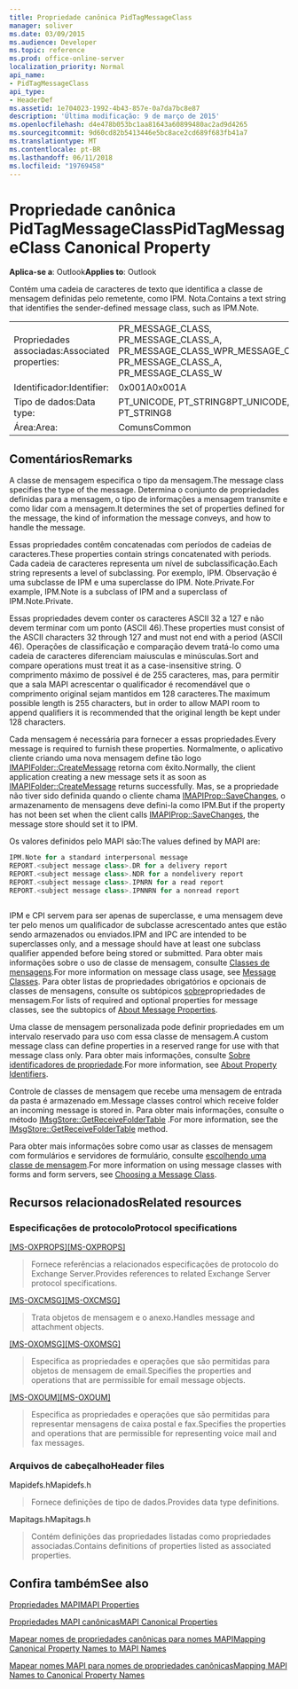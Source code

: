 ```yaml
---
title: Propriedade canônica PidTagMessageClass
manager: soliver
ms.date: 03/09/2015
ms.audience: Developer
ms.topic: reference
ms.prod: office-online-server
localization_priority: Normal
api_name:
- PidTagMessageClass
api_type:
- HeaderDef
ms.assetid: 1e704023-1992-4b43-857e-0a7da7bc8e87
description: 'Última modificação: 9 de março de 2015'
ms.openlocfilehash: d4e478b053bc1aa81643a60899480ac2ad9d4265
ms.sourcegitcommit: 9d60cd82b5413446e5bc8ace2cd689f683fb41a7
ms.translationtype: MT
ms.contentlocale: pt-BR
ms.lasthandoff: 06/11/2018
ms.locfileid: "19769458"
---
```

# <a name="pidtagmessageclass-canonical-property"></a><span data-ttu-id="8413d-103">Propriedade canônica PidTagMessageClass</span><span class="sxs-lookup"><span data-stu-id="8413d-103">PidTagMessageClass Canonical Property</span></span>

  
  
<span data-ttu-id="8413d-104">**Aplica-se a**: Outlook</span><span class="sxs-lookup"><span data-stu-id="8413d-104">**Applies to**: Outlook</span></span> 
  
<span data-ttu-id="8413d-105">Contém uma cadeia de caracteres de texto que identifica a classe de mensagem definidas pelo remetente, como IPM. Nota.</span><span class="sxs-lookup"><span data-stu-id="8413d-105">Contains a text string that identifies the sender-defined message class, such as IPM.Note.</span></span> 
  
|||
|:-----|:-----|
|<span data-ttu-id="8413d-106">Propriedades associadas:</span><span class="sxs-lookup"><span data-stu-id="8413d-106">Associated properties:</span></span>  <br/> |<span data-ttu-id="8413d-107">PR_MESSAGE_CLASS, PR_MESSAGE_CLASS_A, PR_MESSAGE_CLASS_W</span><span class="sxs-lookup"><span data-stu-id="8413d-107">PR_MESSAGE_CLASS, PR_MESSAGE_CLASS_A, PR_MESSAGE_CLASS_W</span></span>  <br/> |
|<span data-ttu-id="8413d-108">Identificador:</span><span class="sxs-lookup"><span data-stu-id="8413d-108">Identifier:</span></span>  <br/> |<span data-ttu-id="8413d-109">0x001A</span><span class="sxs-lookup"><span data-stu-id="8413d-109">0x001A</span></span>  <br/> |
|<span data-ttu-id="8413d-110">Tipo de dados:</span><span class="sxs-lookup"><span data-stu-id="8413d-110">Data type:</span></span>  <br/> |<span data-ttu-id="8413d-111">PT_UNICODE, PT_STRING8</span><span class="sxs-lookup"><span data-stu-id="8413d-111">PT_UNICODE, PT_STRING8</span></span>  <br/> |
|<span data-ttu-id="8413d-112">Área:</span><span class="sxs-lookup"><span data-stu-id="8413d-112">Area:</span></span>  <br/> |<span data-ttu-id="8413d-113">Comuns</span><span class="sxs-lookup"><span data-stu-id="8413d-113">Common</span></span>  <br/> |
   
## <a name="remarks"></a><span data-ttu-id="8413d-114">Comentários</span><span class="sxs-lookup"><span data-stu-id="8413d-114">Remarks</span></span>

<span data-ttu-id="8413d-115">A classe de mensagem especifica o tipo da mensagem.</span><span class="sxs-lookup"><span data-stu-id="8413d-115">The message class specifies the type of the message.</span></span> <span data-ttu-id="8413d-116">Determina o conjunto de propriedades definidas para a mensagem, o tipo de informações a mensagem transmite e como lidar com a mensagem.</span><span class="sxs-lookup"><span data-stu-id="8413d-116">It determines the set of properties defined for the message, the kind of information the message conveys, and how to handle the message.</span></span> 
  
<span data-ttu-id="8413d-117">Essas propriedades contêm concatenadas com períodos de cadeias de caracteres.</span><span class="sxs-lookup"><span data-stu-id="8413d-117">These properties contain strings concatenated with periods.</span></span> <span data-ttu-id="8413d-118">Cada cadeia de caracteres representa um nível de subclassificação.</span><span class="sxs-lookup"><span data-stu-id="8413d-118">Each string represents a level of subclassing.</span></span> <span data-ttu-id="8413d-119">Por exemplo, IPM. Observação é uma subclasse de IPM e uma superclasse do IPM. Note.Private.</span><span class="sxs-lookup"><span data-stu-id="8413d-119">For example, IPM.Note is a subclass of IPM and a superclass of IPM.Note.Private.</span></span> 
  
<span data-ttu-id="8413d-120">Essas propriedades devem conter os caracteres ASCII 32 a 127 e não devem terminar com um ponto (ASCII 46).</span><span class="sxs-lookup"><span data-stu-id="8413d-120">These properties must consist of the ASCII characters 32 through 127 and must not end with a period (ASCII 46).</span></span> <span data-ttu-id="8413d-121">Operações de classificação e comparação devem tratá-lo como uma cadeia de caracteres diferenciam maiusculas e minúsculas.</span><span class="sxs-lookup"><span data-stu-id="8413d-121">Sort and compare operations must treat it as a case-insensitive string.</span></span> <span data-ttu-id="8413d-122">O comprimento máximo de possível é de 255 caracteres, mas, para permitir que a sala MAPI acrescentar o qualificador é recomendável que o comprimento original sejam mantidos em 128 caracteres.</span><span class="sxs-lookup"><span data-stu-id="8413d-122">The maximum possible length is 255 characters, but in order to allow MAPI room to append qualifiers it is recommended that the original length be kept under 128 characters.</span></span> 
  
<span data-ttu-id="8413d-123">Cada mensagem é necessária para fornecer a essas propriedades.</span><span class="sxs-lookup"><span data-stu-id="8413d-123">Every message is required to furnish these properties.</span></span> <span data-ttu-id="8413d-124">Normalmente, o aplicativo cliente criando uma nova mensagem define tão logo [IMAPIFolder::CreateMessage](imapifolder-createmessage.md) retorna com êxito.</span><span class="sxs-lookup"><span data-stu-id="8413d-124">Normally, the client application creating a new message sets it as soon as [IMAPIFolder::CreateMessage](imapifolder-createmessage.md) returns successfully.</span></span> <span data-ttu-id="8413d-125">Mas, se a propriedade não tiver sido definida quando o cliente chama [IMAPIProp::SaveChanges](imapiprop-savechanges.md), o armazenamento de mensagens deve defini-la como IPM.</span><span class="sxs-lookup"><span data-stu-id="8413d-125">But if the property has not been set when the client calls [IMAPIProp::SaveChanges](imapiprop-savechanges.md), the message store should set it to IPM.</span></span> 
  
<span data-ttu-id="8413d-126">Os valores definidos pelo MAPI são:</span><span class="sxs-lookup"><span data-stu-id="8413d-126">The values defined by MAPI are:</span></span> 
  
```cpp
IPM.Note for a standard interpersonal message 
REPORT.<subject message class>.DR for a delivery report 
REPORT.<subject message class>.NDR for a nondelivery report 
REPORT.<subject message class>.IPNRN for a read report 
REPORT.<subject message class>.IPNNRN for a nonread report 
 
```

<span data-ttu-id="8413d-127">IPM e CPI servem para ser apenas de superclasse, e uma mensagem deve ter pelo menos um qualificador de subclasse acrescentado antes que estão sendo armazenados ou enviados.</span><span class="sxs-lookup"><span data-stu-id="8413d-127">IPM and IPC are intended to be superclasses only, and a message should have at least one subclass qualifier appended before being stored or submitted.</span></span> <span data-ttu-id="8413d-128">Para obter mais informações sobre o uso de classe de mensagem, consulte [Classes de mensagens](mapi-message-classes.md).</span><span class="sxs-lookup"><span data-stu-id="8413d-128">For more information on message class usage, see [Message Classes](mapi-message-classes.md).</span></span> <span data-ttu-id="8413d-129">Para obter listas de propriedades obrigatórios e opcionais de classes de mensagens, consulte os subtópicos [sobre](message-properties-overview.md)propriedades de mensagem.</span><span class="sxs-lookup"><span data-stu-id="8413d-129">For lists of required and optional properties for message classes, see the subtopics of [About Message Properties](message-properties-overview.md).</span></span>
  
<span data-ttu-id="8413d-130">Uma classe de mensagem personalizada pode definir propriedades em um intervalo reservado para uso com essa classe de mensagem.</span><span class="sxs-lookup"><span data-stu-id="8413d-130">A custom message class can define properties in a reserved range for use with that message class only.</span></span> <span data-ttu-id="8413d-131">Para obter mais informações, consulte [Sobre identificadores de propriedade](mapi-property-identifier-overview.md).</span><span class="sxs-lookup"><span data-stu-id="8413d-131">For more information, see [About Property Identifiers](mapi-property-identifier-overview.md).</span></span> 
  
<span data-ttu-id="8413d-132">Controle de classes de mensagem que recebe uma mensagem de entrada da pasta é armazenado em.</span><span class="sxs-lookup"><span data-stu-id="8413d-132">Message classes control which receive folder an incoming message is stored in.</span></span> <span data-ttu-id="8413d-133">Para obter mais informações, consulte o método [IMsgStore::GetReceiveFolderTable](imsgstore-getreceivefoldertable.md) .</span><span class="sxs-lookup"><span data-stu-id="8413d-133">For more information, see the [IMsgStore::GetReceiveFolderTable](imsgstore-getreceivefoldertable.md) method.</span></span> 
  
<span data-ttu-id="8413d-134">Para obter mais informações sobre como usar as classes de mensagem com formulários e servidores de formulário, consulte [escolhendo uma classe de mensagem](choosing-a-message-class.md).</span><span class="sxs-lookup"><span data-stu-id="8413d-134">For more information on using message classes with forms and form servers, see [Choosing a Message Class](choosing-a-message-class.md).</span></span> 
  
## <a name="related-resources"></a><span data-ttu-id="8413d-135">Recursos relacionados</span><span class="sxs-lookup"><span data-stu-id="8413d-135">Related resources</span></span>

### <a name="protocol-specifications"></a><span data-ttu-id="8413d-136">Especificações de protocolo</span><span class="sxs-lookup"><span data-stu-id="8413d-136">Protocol specifications</span></span>

<span data-ttu-id="8413d-137">[[MS-OXPROPS]](http://msdn.microsoft.com/library/f6ab1613-aefe-447d-a49c-18217230b148%28Office.15%29.aspx)</span><span class="sxs-lookup"><span data-stu-id="8413d-137">[[MS-OXPROPS]](http://msdn.microsoft.com/library/f6ab1613-aefe-447d-a49c-18217230b148%28Office.15%29.aspx)</span></span>
  
> <span data-ttu-id="8413d-138">Fornece referências a relacionados especificações de protocolo do Exchange Server.</span><span class="sxs-lookup"><span data-stu-id="8413d-138">Provides references to related Exchange Server protocol specifications.</span></span>
    
<span data-ttu-id="8413d-139">[[MS-OXCMSG]](http://msdn.microsoft.com/library/7fd7ec40-deec-4c06-9493-1bc06b349682%28Office.15%29.aspx)</span><span class="sxs-lookup"><span data-stu-id="8413d-139">[[MS-OXCMSG]](http://msdn.microsoft.com/library/7fd7ec40-deec-4c06-9493-1bc06b349682%28Office.15%29.aspx)</span></span>
  
> <span data-ttu-id="8413d-140">Trata objetos de mensagem e o anexo.</span><span class="sxs-lookup"><span data-stu-id="8413d-140">Handles message and attachment objects.</span></span>
    
<span data-ttu-id="8413d-141">[[MS-OXOMSG]](http://msdn.microsoft.com/library/daa9120f-f325-4afb-a738-28f91049ab3c%28Office.15%29.aspx)</span><span class="sxs-lookup"><span data-stu-id="8413d-141">[[MS-OXOMSG]](http://msdn.microsoft.com/library/daa9120f-f325-4afb-a738-28f91049ab3c%28Office.15%29.aspx)</span></span>
  
> <span data-ttu-id="8413d-142">Especifica as propriedades e operações que são permitidas para objetos de mensagem de email.</span><span class="sxs-lookup"><span data-stu-id="8413d-142">Specifies the properties and operations that are permissible for email message objects.</span></span>
    
<span data-ttu-id="8413d-143">[[MS-OXOUM]](http://msdn.microsoft.com/library/2a0696c5-2caf-4f20-87fb-085db430afec%28Office.15%29.aspx)</span><span class="sxs-lookup"><span data-stu-id="8413d-143">[[MS-OXOUM]](http://msdn.microsoft.com/library/2a0696c5-2caf-4f20-87fb-085db430afec%28Office.15%29.aspx)</span></span>
  
> <span data-ttu-id="8413d-144">Especifica as propriedades e operações que são permitidas para representar mensagens de caixa postal e fax.</span><span class="sxs-lookup"><span data-stu-id="8413d-144">Specifies the properties and operations that are permissible for representing voice mail and fax messages.</span></span>
    
### <a name="header-files"></a><span data-ttu-id="8413d-145">Arquivos de cabeçalho</span><span class="sxs-lookup"><span data-stu-id="8413d-145">Header files</span></span>

<span data-ttu-id="8413d-146">Mapidefs.h</span><span class="sxs-lookup"><span data-stu-id="8413d-146">Mapidefs.h</span></span>
  
> <span data-ttu-id="8413d-147">Fornece definições de tipo de dados.</span><span class="sxs-lookup"><span data-stu-id="8413d-147">Provides data type definitions.</span></span>
    
<span data-ttu-id="8413d-148">Mapitags.h</span><span class="sxs-lookup"><span data-stu-id="8413d-148">Mapitags.h</span></span>
  
> <span data-ttu-id="8413d-149">Contém definições das propriedades listadas como propriedades associadas.</span><span class="sxs-lookup"><span data-stu-id="8413d-149">Contains definitions of properties listed as associated properties.</span></span>
    
## <a name="see-also"></a><span data-ttu-id="8413d-150">Confira também</span><span class="sxs-lookup"><span data-stu-id="8413d-150">See also</span></span>



[<span data-ttu-id="8413d-151">Propriedades MAPI</span><span class="sxs-lookup"><span data-stu-id="8413d-151">MAPI Properties</span></span>](mapi-properties.md)
  
[<span data-ttu-id="8413d-152">Propriedades MAPI canônicas</span><span class="sxs-lookup"><span data-stu-id="8413d-152">MAPI Canonical Properties</span></span>](mapi-canonical-properties.md)
  
[<span data-ttu-id="8413d-153">Mapear nomes de propriedades canônicas para nomes MAPI</span><span class="sxs-lookup"><span data-stu-id="8413d-153">Mapping Canonical Property Names to MAPI Names</span></span>](mapping-canonical-property-names-to-mapi-names.md)
  
[<span data-ttu-id="8413d-154">Mapear nomes MAPI para nomes de propriedades canônicas</span><span class="sxs-lookup"><span data-stu-id="8413d-154">Mapping MAPI Names to Canonical Property Names</span></span>](mapping-mapi-names-to-canonical-property-names.md)

